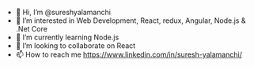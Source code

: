 - 👋 Hi, I’m @sureshyalamanchi
- 👀 I’m interested in Web Development, React, redux, Angular, Node.js & .Net Core
- 🌱 I’m currently learning Node.js
- 💞️ I’m looking to collaborate on React
- 📫 How to reach me <a targer="_blank">https://www.linkedin.com/in/suresh-yalamanchi/</a>

<!---
sureshyalamanchi/sureshyalamanchi is a ✨ special ✨ repository because its `README.md` (this file) appears on your GitHub profile.
You can click the Preview link to take a look at your changes.
--->
